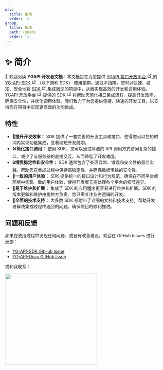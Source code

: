 ```yaml
---
nav:
  title: 指南
  order: -1
group:
  title: 指南
  path: /guide
  order: -1
---
```


# ✨ 简介

🎉 欢迎阅读 **YGAPI 开发者文档**！本文档旨在为您提供
<a href="https://api.yeguo.icu" target="_blank" rel="noopener noreferrer">YGAPI 接口开放平台
<svg
          xmlns="http://www.w3.org/2000/svg"
          aria-hidden="true"
          x="0px"
          y="0px"
          viewBox="0 0 100 100"
          width="15"
          height="15"
        >
<path
            fill="currentColor"
            d="M18.8,85.1h56l0,0c2.2,0,4-1.8,4-4v-32h-8v28h-48v-48h28v-8h-32l0,0c-2.2,0-4,1.8-4,4v56C14.8,83.3,16.6,85.1,18.8,85.1z"
          ></path>
<polygon
            fill="currentColor"
            points="45.7,48.7 51.3,54.3 77.2,28.5 77.2,37.2 85.2,37.2 85.2,14.9 62.8,14.9 62.8,22.9 71.5,22.9"
          ></polygon>
</svg>
</a> 的
<a href="https://github.com/ye-guo/yeguo-api-sdk" target="_blank" rel="noopener noreferrer"> YG-API-SDK
<svg
          xmlns="http://www.w3.org/2000/svg"
          aria-hidden="true"
          x="0px"
          y="0px"
          viewBox="0 0 100 100"
          width="15"
          height="15"
        >
<path
            fill="currentColor"
            d="M18.8,85.1h56l0,0c2.2,0,4-1.8,4-4v-32h-8v28h-48v-48h28v-8h-32l0,0c-2.2,0-4,1.8-4,4v56C14.8,83.3,16.6,85.1,18.8,85.1z"
          ></path>
<polygon
            fill="currentColor"
            points="45.7,48.7 51.3,54.3 77.2,28.5 77.2,37.2 85.2,37.2 85.2,14.9 62.8,14.9 62.8,22.9 71.5,22.9"
          ></polygon>
</svg>
</a>（以下简称 SDK） 使用指南。通过本指南，您可以快速、稳定、安全地将
<a href="https://github.com/ye-guo/yeguo-api-sdk" target="_blank" rel="noopener noreferrer"> SDK
<svg
          xmlns="http://www.w3.org/2000/svg"
          aria-hidden="true"
          x="0px"
          y="0px"
          viewBox="0 0 100 100"
          width="15"
          height="15"
        >
<path
            fill="currentColor"
            d="M18.8,85.1h56l0,0c2.2,0,4-1.8,4-4v-32h-8v28h-48v-48h28v-8h-32l0,0c-2.2,0-4,1.8-4,4v56C14.8,83.3,16.6,85.1,18.8,85.1z"
          ></path>
<polygon
            fill="currentColor"
            points="45.7,48.7 51.3,54.3 77.2,28.5 77.2,37.2 85.2,37.2 85.2,14.9 62.8,14.9 62.8,22.9 71.5,22.9"
          ></polygon>
</svg>
</a> 集成到您的项目中，从而实现高效的开发和调用体验。
<a href="https://api.yeguo.icu" target="_blank" rel="noopener noreferrer">YGAPI 开放平台
<svg
          xmlns="http://www.w3.org/2000/svg"
          aria-hidden="true"
          x="0px"
          y="0px"
          viewBox="0 0 100 100"
          width="15"
          height="15"
        >
<path
            fill="currentColor"
            d="M18.8,85.1h56l0,0c2.2,0,4-1.8,4-4v-32h-8v28h-48v-48h28v-8h-32l0,0c-2.2,0-4,1.8-4,4v56C14.8,83.3,16.6,85.1,18.8,85.1z"
          ></path>
<polygon
            fill="currentColor"
            points="45.7,48.7 51.3,54.3 77.2,28.5 77.2,37.2 85.2,37.2 85.2,14.9 62.8,14.9 62.8,22.9 71.5,22.9"
          ></polygon>
</svg>
</a>提供的
<a href="https://github.com/ye-guo/yeguo-api-sdk" target="_blank" rel="noopener noreferrer"> SDK
<svg
          xmlns="http://www.w3.org/2000/svg"
          aria-hidden="true"
          x="0px"
          y="0px"
          viewBox="0 0 100 100"
          width="15"
          height="15"
        >
<path
            fill="currentColor"
            d="M18.8,85.1h56l0,0c2.2,0,4-1.8,4-4v-32h-8v28h-48v-48h28v-8h-32l0,0c-2.2,0-4,1.8-4,4v56C14.8,83.3,16.6,85.1,18.8,85.1z"
          ></path>
<polygon
            fill="currentColor"
            points="45.7,48.7 51.3,54.3 77.2,28.5 77.2,37.2 85.2,37.2 85.2,14.9 62.8,14.9 62.8,22.9 71.5,22.9"
          ></polygon>
</svg>
</a>将帮助您简化接口集成流程，提高开发效率，确保安全性，并优化调用体验。我们致力于为您提供便捷、快速的开发工具，以支持您在项目中实现更高效的功能集成。

## 特性

- 🚀**提升开发效率：**
  SDK 提供了一套完善的开发工具和接口，使得您可以在短时间内实现功能集成，显著缩短开发周期。
- 🛠️**简化接口调用：**
  使用 SDK，您可以通过简洁的 API 调用方式访问复杂的接口，减少了与服务器的直接交互，从而降低了开发难度。
- 🔒**增强稳定性和安全性：**
  SDK 通常包含了处理异常、错误和安全性的最佳实践，帮助您在集成过程中保持高稳定性，并确保数据传输的安全性。
- 🌟**一致的用户体验：**
  SDK 提供统一的接口设计和行为规范，确保在不同平台或环境中实现一致的用户体验，使得开发者无需处理各个平台的细节差异。
- 🔄**易于维护和扩展：**
  集成了 SDK 的应用程序更容易进行维护和扩展。SDK 的版本更新和维护由提供方负责，您只需关注业务逻辑的开发。
- 💬**全面的技术支持：**
  大多数 SDK 都附带了详细的文档和技术支持，帮助开发者解决集成过程中遇到的问题，确保项目的顺利推进。

## 问题和反馈

如果在使用过程中发现任何问题、或者有改善建议，欢迎在 GitHub Issues 进行反馈：

- [YG-API-SDK GitHub Issue](https://github.com/ye-guo/yeguo-api-sdk/issues/new/choose)
- [YG-API-Docs GitHub Issue](https://github.com/ye-guo/yeguo-api-docs/issues/new/choose)<br/>

或和我联系：

<div>
  <img data-type="dingtalk" src="https://cdn.jsdelivr.net/gh/ye-guo/Images/images/myWeChat.jpg" width="300" />
</div>

